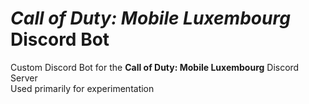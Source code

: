 # *Call of Duty: Mobile Luxembourg* Discord Bot

Custom Discord Bot for the **Call of Duty: Mobile Luxembourg** Discord Server \
Used primarily for experimentation
